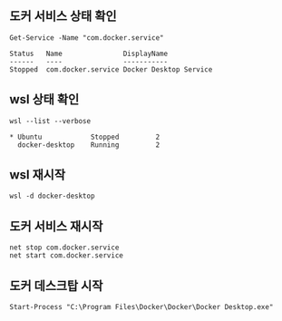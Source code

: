 
## 도커 서비스 상태 확인

```
Get-Service -Name "com.docker.service"
```

```
Status   Name               DisplayName
------   ----               -----------
Stopped  com.docker.service Docker Desktop Service
```


## wsl 상태 확인

```
wsl --list --verbose
```

```
* Ubuntu            Stopped         2
  docker-desktop    Running         2
```

## wsl 재시작

```
wsl -d docker-desktop
```


## 도커 서비스 재시작

```
net stop com.docker.service
net start com.docker.service
```

## 도커 데스크탑 시작

```
Start-Process "C:\Program Files\Docker\Docker\Docker Desktop.exe"
```

